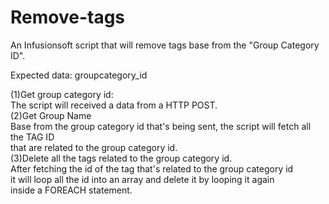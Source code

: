 # Remove-tags
An Infusionsoft script that will remove tags base from the "Group Category ID".

Expected data: groupcategory_id  

(1)Get group category id:  
      The script will received a data from a HTTP POST.  
(2)Get Group Name  
      Base from the group category id that's being sent, the script will fetch all the TAG ID  
      that are related to the group category id.  
(3)Delete all the tags related to the group category id.  
      After fetching the id of the tag that's related to the group category id  
      it will loop all the id into an array and delete it by looping it again  
      inside a FOREACH statement.  
